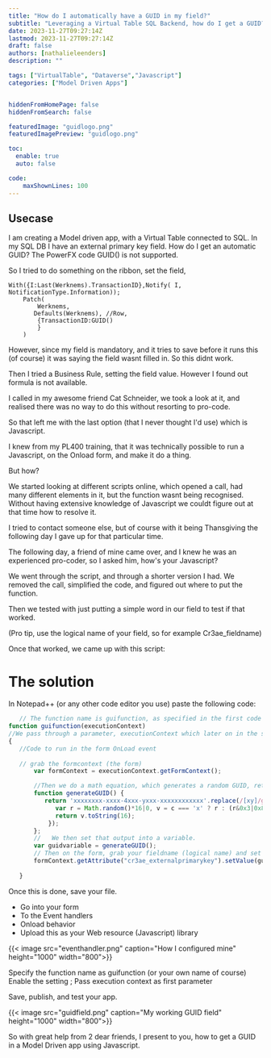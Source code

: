 ```yaml
---
title: "How do I automatically have a GUID in my field?"
subtitle: "Leveraging a Virtual Table SQL Backend, how do I get a GUID?"
date: 2023-11-27T09:27:14Z
lastmod: 2023-11-27T09:27:14Z
draft: false
authors: [nathalieleenders]
description: ""

tags: ["VirtualTable", "Dataverse","Javascript"]
categories: ["Model Driven Apps"]


hiddenFromHomePage: false
hiddenFromSearch: false

featuredImage: "guidlogo.png"
featuredImagePreview: "guidlogo.png"

toc:
  enable: true
  auto: false

code:
    maxShownLines: 100
---
```

## Usecase

I am creating a Model driven app, with a Virtual Table connected to SQL. In my SQL DB I have an external primary key field. How do I get an automatic GUID? The PowerFX code GUID() is not supported.

So I tried to do something on the ribbon, set the field,

``` PowerFX
With({I:Last(Werknems).TransactionID},Notify( I, NotificationType.Information));
    Patch(
        Werknems,
       Defaults(Werknems), //Row,
        {TransactionID:GUID()
        }
    )
```
However, since my field is mandatory, and it tries to save before it runs this (of course) it was saying the field wasnt filled in. So this didnt work.

Then I tried a Business Rule, setting the field value. However I found out formula is not available.

I called in my awesome friend Cat Schneider, we took a look at it, and realised there was no way to do this without resorting to pro-code.

So that left me with the last option (that I never thought I'd use) which is Javascript.

I knew from my PL400 training, that it was technically possible to run a Javascript, on the Onload form, and make it do a thing.

But how?

We started looking at different scripts online, which opened a call, had many different elements in it, but the function wasnt being recognised. Without having extensive knowledge of Javascript we couldt figure out at that time how to resolve it.

I tried to contact someone else, but of course with it being Thansgiving the following day I gave up for that particular time.

The following day, a friend of mine came over, and I knew he was an experienced pro-coder, so I asked him, how's your Javascript?

We went through the script, and through a shorter version I had. We removed the call, simplified the code, and figured out where to put the function.

Then we tested with just putting a simple word in our field to test if that worked.

(Pro tip, use the logical name of your field, so for example Cr3ae_fieldname)

Once that worked, we came up with this script:

# The solution

In Notepad++ (or any other code editor you use) paste the following code:

 ```Javascript
    // The function name is guifunction, as specified in the first code line.
function guifunction(executionContext)
//We pass through a parameter, executionContext which later on in the second line will be called upon. (it recognises it like this)
{
	//Code to run in the form OnLoad event 
	
    // grab the formcontext (the form)
		var formContext = executionContext.getFormContext(); 

		//Then we do a math equation, which generates a random GUID, returns a 16 character string with numbers and letters.
		function generateGUID() {
		   return 'xxxxxxxx-xxxx-4xxx-yxxx-xxxxxxxxxxxx'.replace(/[xy]/g, function(c) {  
			  var r = Math.random()*16|0, v = c === 'x' ? r : (r&0x3|0x8);  
			  return v.toString(16);  
			});
		};
		//   We then set that output into a variable.
		var guidvariable = generateGUID();
        // Then on the form, grab your fieldname (logical name) and set the value to your GUID Variable.
        formContext.getAttribute("cr3ae_externalprimarykey").setValue(guidvariable);
        
    }
  ```

Once this is done, save your file.

* Go into your form
* To the Event handlers
* Onload behavior
* Upload this as your Web resource (Javascript) library

{{< image src="eventhandler.png" caption="How I configured mine" height="1000" width="800">}}

Specify the function name as guifunction (or your own name of course)
Enable the setting ; Pass execution context as first parameter

Save, publish, and test your app.

{{< image src="guidfield.png" caption="My working GUID field" height="1000" width="800">}}

So with great help from 2 dear friends, I present to you, how to get a GUID in a Model Driven app using Javascript.